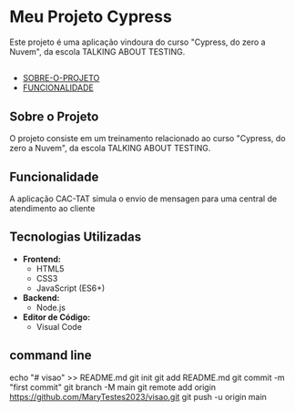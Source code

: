 # Meu Projeto Cypress
Este projeto é uma aplicação vindoura do curso "Cypress, do zero a Nuvem", da escola TALKING ABOUT TESTING.

## 
- [SOBRE-O-PROJETO](#Sobre-o-projeto)
- [FUNCIONALIDADE](Funcionalidade)

 ## Sobre o Projeto
   O projeto consiste em um treinamento relacionado ao curso "Cypress, do zero a Nuvem", da escola TALKING ABOUT TESTING.

 ## Funcionalidade
  A aplicação CAC-TAT simula o envio de mensagen para uma central de atendimento ao cliente

  ## Tecnologias Utilizadas

-   **Frontend:**
    -   HTML5
    -   CSS3
    -   JavaScript (ES6+)
-   **Backend:**
    -   Node.js
-   **Editor de Código:**
    -   Visual Code

 ## command line
echo "# visao" >> README.md
git init
git add README.md
git commit -m "first commit"
git branch -M main
git remote add origin https://github.com/MaryTestes2023/visao.git
git push -u origin main